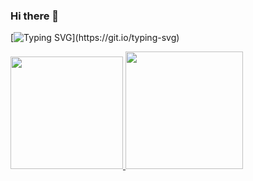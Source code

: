 ### Hi there 👋

[![Typing SVG](https://readme-typing-svg.herokuapp.com/?color=F7F7F7&size=35&center=true&vCenter=true&width=1000&lines=Hii,+my+name+is+Letícia!+🌟;I+am+a+IFCE's+student+📚💛;)](https://git.io/typing-svg)

<a href="https://github.com/aleticiabarbosa">
<img height="180em" src="https://github-readme-stats.vercel.app/api?username=aleticiabarbosa&show_icons=true&theme-dracula&include_all_commits=true&count_private=true"/> <img height="188em" src="https://github-readme-stats.vercel.app/api/top-langs/?username-aleticiabarbosa&layout=compact&langs_count=16&theme=dracula"/> </div>
